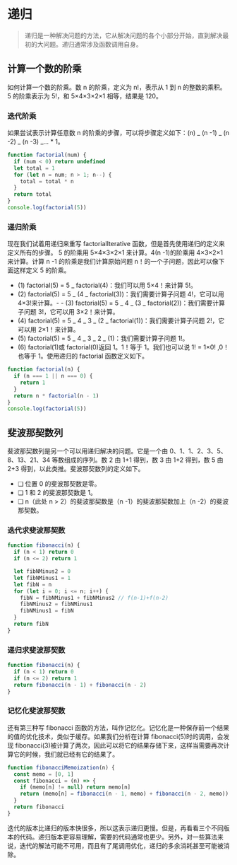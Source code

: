 # 递归

> 递归是一种解决问题的方法，它从解决问题的各个小部分开始，直到解决最初的大问题。递归通常涉及函数调用自身。

## 计算一个数的阶乘

如何计算一个数的阶乘。数 n 的阶乘，定义为 n!，表示从 1 到 n 的整数的乘积。5 的阶乘表示为 5!，和 5×4×3×2×1 相等，结果是 120。

### 迭代阶乘

如果尝试表示计算任意数 n 的阶乘的步骤，可以将步骤定义如下：(n) _ (n -1) _ (n -2) _ (n -3) _... \* 1。

```js
function factorial(num) {
  if (num < 0) return undefined
  let total = 1
  for (let n = num; n > 1; n--) {
    total = total * n
  }
  return total
}
console.log(factorial(5))
```

### 递归阶乘

现在我们试着用递归来重写 factorialIterative 函数，但是首先使用递归的定义来定义所有的步骤。
5 的阶乘用 5×4×3×2×1 来计算。4(n -1)的阶乘用 4×3×2×1 来计算。计算 n -1 的阶乘是我们计算原始问题 n！的一个子问题，因此可以像下面这样定义 5 的阶乘。

- (1) factorial(5) = 5 \_ factorial(4)：我们可以用 5×4！来计算 5!。
- (2) factorial(5) = 5 _ (4 _ factorial(3))：我们需要计算子问题 4!，它可以用 4×3!来计算。- - (3) factorial(5) = 5 _ 4 _ (3 \_ factorial(2))：我们需要计算子问题 3!，它可以用 3×2！来计算。
- (4) factorial(5) = 5 _ 4 _ 3 _ (2 _ factorial(1))：我们需要计算子问题 2!，它可以用 2×1！来计算。
- (5) factorial(5) = 5 _ 4 _ 3 _ 2 _ (1)：我们需要计算子问题 1!。
- (6) factorial(1)或 factorial(0)返回 1。1！等于 1。我们也可以说 1! = 1×0! ,0！也等于 1。使用递归的 factorial 函数定义如下。

```js
function factorial(n) {
  if (n === 1 || n === 0) {
    return 1
  }
  return n * factorial(n - 1)
}
console.log(factorial(5))
```

## 斐波那契数列

斐波那契数列是另一个可以用递归解决的问题。它是一个由 0、1、1、2、3、5、8、13、21、34 等数组成的序列。数 2 由 1+1 得到，数 3 由 1+2 得到，数 5 由 2+3 得到，以此类推。斐波那契数列的定义如下。

- ❑ 位置 0 的斐波那契数是零。
- ❑ 1 和 2 的斐波那契数是 1。
- ❑ n（此处 n > 2）的斐波那契数是（n -1）的斐波那契数加上（n -2）的斐波那契数。

### 迭代求斐波那契数

```js
function fibonacci(n) {
  if (n < 1) return 0
  if (n <= 2) return 1

  let fibNMinus2 = 0
  let fibNMinus1 = 1
  let fibN = n
  for (let i = 0; i <= n; i++) {
    fibN = fibNMinus1 + fibNMinus2 // f(n-1)+f(n-2)
    fibNMinus2 = fibNMinus1
    fibNMinus1 = fibN
  }
  return fibN
}
```

### 递归求斐波那契数

```js
function fibonacci(n) {
  if (n < 1) return 0
  if (n <= 2) return 1
  return fibonacci(n - 1) + fibonacci(n - 2)
}
```

### 记忆化斐波那契数

还有第三种写 fibonacci 函数的方法，叫作记忆化。记忆化是一种保存前一个结果的值的优化技术，类似于缓存。如果我们分析在计算 fibonacci(5)时的调用，会发现 fibonacci(3)被计算了两次，因此可以将它的结果存储下来，这样当需要再次计算它的时候，我们就已经有它的结果了。

```js
function fibonacciMemoization(n) {
  const memo = [0, 1]
  const fibonacci = (n) => {
    if (memo[n] != null) return memo[n]
    return (memo[n] = fibonacci(n - 1, memo) + fibonacci(n - 2, memo))
  }
  return fibonacci
}
```

迭代的版本比递归的版本快很多，所以这表示递归更慢。但是，再看看三个不同版本的代码。递归版本更容易理解，需要的代码通常也更少。另外，对一些算法来说，迭代的解法可能不可用，而且有了尾调用优化，递归的多余消耗甚至可能被消除。
